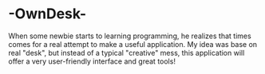 # -OwnDesk-
When some newbie starts to learning programming, he realizes that times comes for a real attempt to make a useful application. My idea was base on real "desk", but instead of a typical "creative" mess, this application will offer a very user-friendly interface and great tools!  
